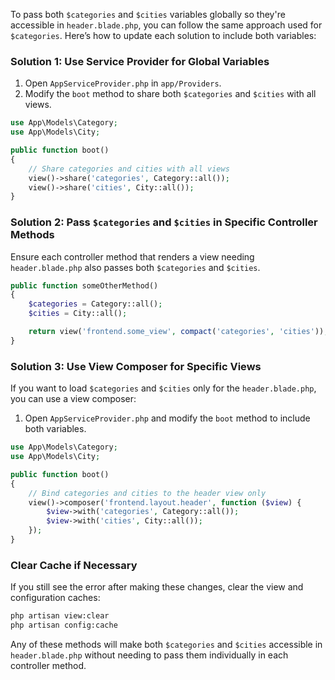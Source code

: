 To pass both `$categories` and `$cities` variables globally so they're accessible in `header.blade.php`, you can follow the same approach used for `$categories`. Here’s how to update each solution to include both variables:

### Solution 1: Use Service Provider for Global Variables

1. Open `AppServiceProvider.php` in `app/Providers`.
2. Modify the `boot` method to share both `$categories` and `$cities` with all views.

```php
use App\Models\Category;
use App\Models\City;

public function boot()
{
    // Share categories and cities with all views
    view()->share('categories', Category::all());
    view()->share('cities', City::all());
}
```

### Solution 2: Pass `$categories` and `$cities` in Specific Controller Methods

Ensure each controller method that renders a view needing `header.blade.php` also passes both `$categories` and `$cities`.

```php
public function someOtherMethod()
{
    $categories = Category::all();
    $cities = City::all();

    return view('frontend.some_view', compact('categories', 'cities'));
}
```

### Solution 3: Use View Composer for Specific Views

If you want to load `$categories` and `$cities` only for the `header.blade.php`, you can use a view composer:

1. Open `AppServiceProvider.php` and modify the `boot` method to include both variables.

```php
use App\Models\Category;
use App\Models\City;

public function boot()
{
    // Bind categories and cities to the header view only
    view()->composer('frontend.layout.header', function ($view) {
        $view->with('categories', Category::all());
        $view->with('cities', City::all());
    });
}
```

### Clear Cache if Necessary

If you still see the error after making these changes, clear the view and configuration caches:

```bash
php artisan view:clear
php artisan config:cache
```

Any of these methods will make both `$categories` and `$cities` accessible in `header.blade.php` without needing to pass them individually in each controller method.